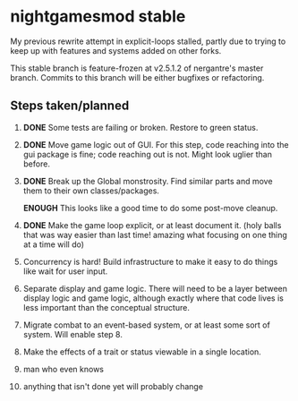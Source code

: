 # nightgamesmod stable

My previous rewrite attempt in explicit-loops stalled, partly due to trying to keep up with features and systems added on other forks.

This stable branch is feature-frozen at v2.5.1.2 of nergantre's master branch. Commits to this branch will be either bugfixes or refactoring.

## Steps taken/planned

1. **DONE** Some tests are failing or broken. Restore to green status.

2. **DONE** Move game logic out of GUI. For this step, code reaching into the gui package is fine; code reaching out is not. Might look uglier than before.

3. **DONE** Break up the Global monstrosity. Find similar parts and move them to their own classes/packages.

   **ENOUGH** This looks like a good time to do some post-move cleanup.

4. **DONE** Make the game loop explicit, or at least document it. (holy balls that was way easier than last time! amazing what focusing on one thing at a time will do)

5. Concurrency is hard! Build infrastructure to make it easy to do things like wait for user input.

6. Separate display and game logic. There will need to be a layer between display logic and game logic, although exactly where that code lives is less important than the conceptual structure.

7. Migrate combat to an event-based system, or at least some sort of system. Will enable step 8.

8. Make the effects of a trait or status viewable in a single location.

9. man who even knows

10. anything that isn't done yet will probably change
